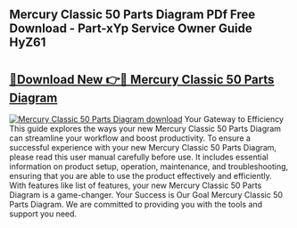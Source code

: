 ## Mercury Classic 50 Parts Diagram PDf Free Download - Part-xYp Service Owner Guide HyZ61

# <h2><a href="http://dfurz9.blite.top/?on=Mercury+Classic+50+Parts+Diagram">🔗Download New 👉🔴 Mercury Classic 50 Parts Diagram</a></h2>

[![Mercury Classic 50 Parts Diagram download](https://i.imgur.com/lujVjoI.png)](http://dfurz9.blite.top/?on=Mercury+Classic+50+Parts+Diagram)
Your Gateway to Efficiency This guide explores the ways your new Mercury Classic 50 Parts Diagram can streamline your workflow and boost productivity. To ensure a successful experience with your new Mercury Classic 50 Parts Diagram, please read this user manual carefully before use. It includes essential information on product setup, operation, maintenance, and troubleshooting, ensuring that you are able to use the product effectively and efficiently. With features like list of features, your new Mercury Classic 50 Parts Diagram is a game-changer. Your Success is Our Goal Mercury Classic 50 Parts Diagram. We are committed to providing you with the tools and support you need.
